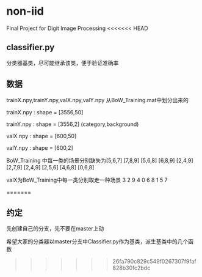 # non-iid
Final Project for Digit Image Processing
<<<<<<< HEAD

## classifier.py

分类器基类，尽可能继承该类，便于验证准确率

## 数据

trainX.npy,trainY.npy,valX.npy,valY.npy 从BoW_Training.mat中划分出来的

trainX.npy : shape = [3556,50]

trainY.npy : shape = [3556,2] (category,background)

valX.npy : shape = [600,50]

valY.npy : shape = [600,2]

BoW_Training 中每一类的场景分别缺失为[5,6,7] [7,8,9] [5,6,8] [6,8,9] [2,4,9] [2,7,9] [2,4,9] [2,5,6] [4,6,8] [0,6,8] 

valX为BoW_Training中每一类分别取走一种场景 3 2 9 4 0 6 8 1 5 7

=======
## 约定
先创建自己的分支，先不要在master上动

希望大家的分类器以master分支中Classifier.py作为基类，派生基类中的几个函数
>>>>>>> 26fa790c829c549f0267307f9faf828b30fc2bdc
